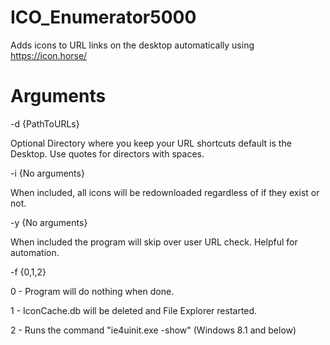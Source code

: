 # ICO_Enumerator5000
 Adds icons to URL links on the desktop automatically using https://icon.horse/

# Arguments
-d {PathToURLs}

Optional Directory where you keep your URL shortcuts default is the Desktop. Use quotes for directors with spaces.

-i {No arguments}

When included, all icons will be redownloaded regardless of if they exist or not.

-y {No arguments}

When included the program will skip over user URL check. Helpful for automation.

-f {0,1,2}

0 - Program will do nothing when done.

1 - IconCache.db will be deleted and File Explorer restarted.

2 - Runs the command "ie4uinit.exe -show" (Windows 8.1 and below)
